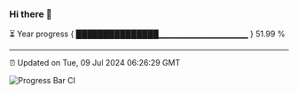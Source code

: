 ### Hi there 👋

⏳ Year progress { ███████████████▁▁▁▁▁▁▁▁▁▁▁▁▁▁▁ } 51.99 %

---

⏰ Updated on Tue, 09 Jul 2024 06:26:29 GMT

![Progress Bar CI](https://github.com/ZhaoGui/ZhaoGui/workflows/Progress%20Bar%20CI/badge.svg)
